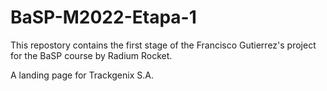 # BaSP-M2022-Etapa-1
This repostory contains the first stage of the Francisco Gutierrez's project for the BaSP course by Radium Rocket.

A landing page for Trackgenix S.A. 
